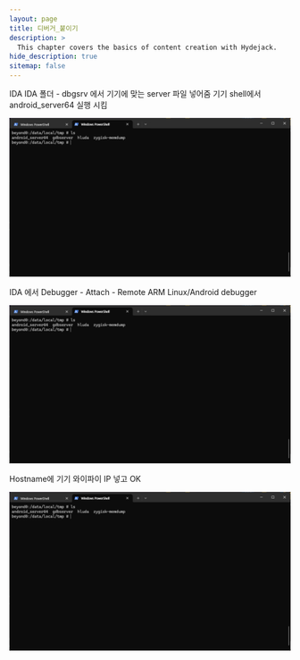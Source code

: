 ```yaml
---
layout: page
title: 디버거_붙이기
description: >
  This chapter covers the basics of content creation with Hydejack.
hide_description: true
sitemap: false
---
```


IDA
IDA 폴더 - dbgsrv 에서 기기에 맞는 server 파일 넣어줌
기기 shell에서 android_server64 실행 시킴

![image.png](/image/image.png)

IDA 에서
Debugger - Attach - Remote ARM Linux/Android debugger

![image (1).png](/image/image.png)

Hostname에 기기 와이파이 IP 넣고 OK

![image (2).png](/image/image.png)

